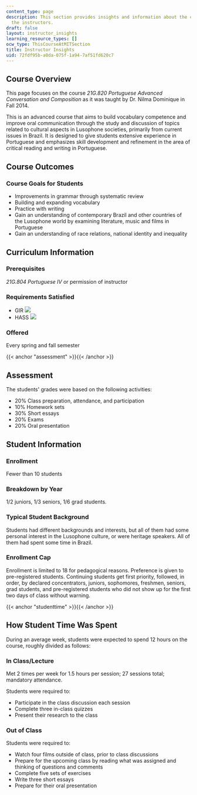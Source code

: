 ```yaml
---
content_type: page
description: This section provides insights and information about the course from
  the instructors.
draft: false
layout: instructor_insights
learning_resource_types: []
ocw_type: ThisCourseAtMITSection
title: Instructor Insights
uid: 72fdf95b-a0da-075f-1a94-7af51fd620c7
---
```

## Course Overview

This page focuses on the course _21G.820 Portuguese Advanced Conversation and Composition_ as it was taught by Dr. Nilma Dominique in Fall 2014.

This is an advanced course that aims to build vocabulary competence and improve oral communication through the study and discussion of topics related to cultural aspects in Lusophone societies, primarily from current issues in Brazil. It is designed to give students extensive experience in Portuguese and emphasizes skill development and refinement in the area of critical reading and writing in Portuguese.

## Course Outcomes

### Course Goals for Students

- Improvements in grammar through systematic review
- Building and expanding vocabulary
- Practice with writing
- Gain an understanding of contemporary Brazil and other countries of the Lusophone world by examining literature, music and films in Portuguese
- Gain an understanding of race relations, national identity and inequality

## Curriculum Information

### Prerequisites

_21G.804 Portuguese IV_ or permission of instructor

### Requirements Satisfied

- GIR ![](/images/educator/icon-question-gir.png)
- HASS ![](/images/educator/icon-question-hass.png)

### Offered

Every spring and fall semester

{{< anchor "assessment" >}}{{< /anchor >}}

## Assessment

The students' grades were based on the following activities:

- 20% Class preparation, attendance, and participation
- 10% Homework sets
- 30% Short essays
- 20% Exams
- 20% Oral presentation

## Student Information

### Enrollment

Fewer than 10 students

### Breakdown by Year

1/2 juniors, 1/3 seniors, 1/6 grad students.

### Typical Student Background

Students had different backgrounds and interests, but all of them had some personal interest in the Lusophone culture, or were heritage speakers. All of them had spent some time in Brazil.

### Enrollment Cap

Enrollment is limited to 18 for pedagogical reasons. Preference is given to pre-registered students. Continuing students get first priority, followed, in order, by declared concentrators, juniors, sophomores, freshmen, seniors, grad students, and pre-registered students who did not show up for the first two days of class without warning.

{{< anchor "studenttime" >}}{{< /anchor >}}

## How Student Time Was Spent

During an average week, students were expected to spend 12 hours on the course, roughly divided as follows:

### In Class/Lecture

Met 2 times per week for 1.5 hours per session; 27 sessions total; mandatory attendance.

Students were required to:

- Participate in the class discussion each session
- Complete three in-class quizzes
- Present their research to the class

### Out of Class

Students were required to:

- Watch four films outside of class, prior to class discussions
- Prepare for the upcoming class by reading what was assigned and thinking of questions and comments
- Complete five sets of exercises
- Write three short essays
- Prepare for their oral presentation